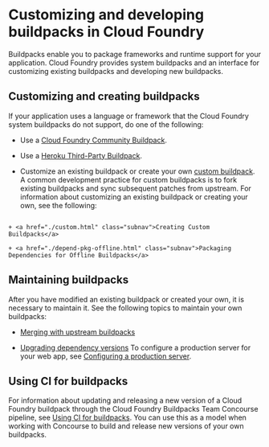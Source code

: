 # Customizing and developing buildpacks in Cloud Foundry
Buildpacks enable you to package frameworks and runtime support for your application.
Cloud Foundry provides system buildpacks and an interface for customizing existing buildpacks and
developing new buildpacks.

## Customizing and creating buildpacks
If your application uses a language or framework that the Cloud Foundry system buildpacks do not support, do one of the following:

* Use a [Cloud Foundry Community Buildpack](https://github.com/cloudfoundry-community/cf-docs-contrib/wiki/Buildpacks).

* Use a [Heroku Third-Party Buildpack](https://devcenter.heroku.com/articles/third-party-buildpacks).

* Customize an existing buildpack or create your own [custom buildpack](https://docs.cloudfoundry.org/buildpacks/custom.html).
A common development practice for custom buildpacks is to fork existing buildpacks and sync subsequent patches from upstream.
For information about customizing an existing buildpack or creating your own, see the following:
```

+ <a href="./custom.html" class="subnav">Creating Custom Buildpacks</a>

+ <a href="./depend-pkg-offline.html" class="subnav">Packaging Dependencies for Offline Buildpacks</a>
```

## Maintaining buildpacks
After you have modified an existing buildpack or created your own, it is necessary to maintain it.
See the following topics to maintain your own buildpacks:

* [Merging with upstream buildpacks](https://docs.cloudfoundry.org/buildpacks/merging_upstream.html)

* [Upgrading dependency versions](https://docs.cloudfoundry.org/buildpacks/upgrading_dependency_versions.html)
To configure a production server for your web app,
see [Configuring a production server](https://docs.cloudfoundry.org/buildpacks/prod-server.html).

## Using CI for buildpacks
For information about updating and releasing a new version of a Cloud Foundry buildpack through
the Cloud Foundry Buildpacks Team Concourse pipeline, see [Using CI for buildpacks](https://docs.cloudfoundry.org/buildpacks/buildpack-ci-index.html).
You can use this as a model when working with Concourse to build and release new versions of your own buildpacks.